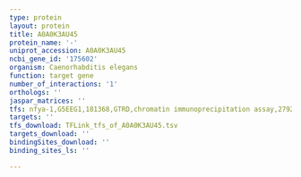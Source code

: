 ```yaml
---
type: protein
layout: protein
title: A0A0K3AU45
protein_name: '-'
uniprot_accession: A0A0K3AU45
ncbi_gene_id: '175602'
organism: Caenorhabditis elegans
function: target gene
number_of_interactions: '1'
orthologs: ''
jaspar_matrices: ''
tfs: nfya-1,G5EEG1,181368,GTRD,chromatin immunoprecipitation assay,27924024%5Buid%5D,No
targets: ''
tfs_download: TFLink_tfs_of_A0A0K3AU45.tsv
targets_download: ''
bindingSites_download: ''
binding_sites_ls: ''

---
```

